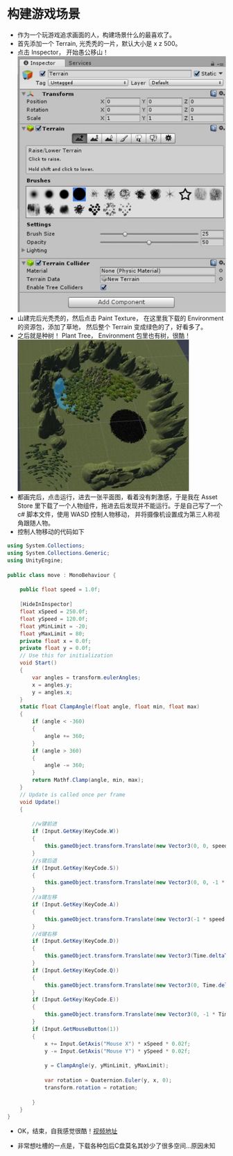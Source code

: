 # 构建游戏场景

- 作为一个玩游戏追求画面的人，构建场景什么的最喜欢了。
- 首先添加一个 Terrain, 光秃秃的一片，默认大小是 x z 500。
- 点击 Inspector， 开始愚公移山！
![](https://github.com/Chris-Ju/Picture/blob/master/Inspector.jpg?raw=true)
- 山建完后光秃秃的，然后点击 Paint Texture， 在这里我下载的 Environment 的资源包，添加了草地， 然后整个 Terrain 变成绿色的了，好看多了。
- 之后就是种树！ Plant Tree， Environment 包里也有树，很酷！
![](https://github.com/Chris-Ju/Picture/blob/master/Screen.jpg?raw=true)
- 都画完后，点击运行，进去一张平面图，看着没有刺激感，于是我在 Asset Store 里下载了一个人物组件，拖进去后发现并不能运行。于是自己写了一个 c# 脚本文件，使用 WASD 控制人物移动， 并将摄像机设置成为第三人称视角跟随人物。
- 控制人物移动的代码如下

```cs
using System.Collections;
using System.Collections.Generic;
using UnityEngine;

public class move : MonoBehaviour {

    public float speed = 1.0f;

    [HideInInspector]
    float xSpeed = 250.0f;
    float ySpeed = 120.0f;
    float yMinLimit = -20;
    float yMaxLimit = 80;
    private float x = 0.0f;
    private float y = 0.0f;
    // Use this for initialization
    void Start()
    {
        var angles = transform.eulerAngles;
        x = angles.y;
        y = angles.x;
    }
    static float ClampAngle(float angle, float min, float max)
    {
        if (angle < -360)
        {
            angle += 360;
        }
        if (angle > 360)
        {
            angle -= 360;
        }
        return Mathf.Clamp(angle, min, max);
    }
    // Update is called once per frame
    void Update()
    {

        //w键前进  
        if (Input.GetKey(KeyCode.W))
        {
            this.gameObject.transform.Translate(new Vector3(0, 0, speed * Time.deltaTime), this.gameObject.transform);
        }
        //s键后退  
        if (Input.GetKey(KeyCode.S))
        {
            this.gameObject.transform.Translate(new Vector3(0, 0, -1 * speed * Time.deltaTime), this.gameObject.transform);
        }
        //a键左移 
        if (Input.GetKey(KeyCode.A))
        {
            this.gameObject.transform.Translate(new Vector3(-1 * speed * Time.deltaTime, 0, 0), this.gameObject.transform);
        }
        //d键右移  
        if (Input.GetKey(KeyCode.D))
        {
            this.gameObject.transform.Translate(new Vector3(Time.deltaTime * speed, 0, 0), this.gameObject.transform);
        }
        if (Input.GetKey(KeyCode.Q))
        {
            this.gameObject.transform.Translate(new Vector3(0, Time.deltaTime * speed, 0), this.gameObject.transform);
        }
        if (Input.GetKey(KeyCode.E))
        {
            this.gameObject.transform.Translate(new Vector3(0, -1 * Time.deltaTime * speed, 0), this.gameObject.transform);
        }
        if (Input.GetMouseButton(1))
        {
            x += Input.GetAxis("Mouse X") * xSpeed * 0.02f;
            y -= Input.GetAxis("Mouse Y") * ySpeed * 0.02f;

            y = ClampAngle(y, yMinLimit, yMaxLimit);

            var rotation = Quaternion.Euler(y, x, 0);
            transform.rotation = rotation;

        }
    }
}
```

- OK，结束，自我感觉很酷！[视频地址](https://github.com/Chris-Ju/SYSU-Homework/blob/master/Unity3D/homework3/Screen/Screen_v1.mp4)

- 非常想吐槽的一点是，下载各种包后C盘莫名其妙少了很多空间...原因未知